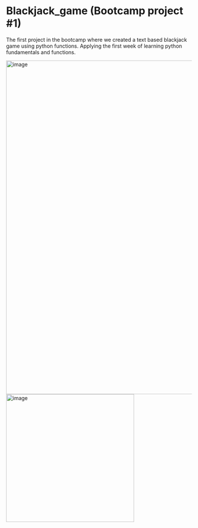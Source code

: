 # Blackjack_game (Bootcamp project #1)

The first project in the bootcamp where we created a text based blackjack game using python functions. Applying the first week of learning python fundamentals and functions. 

<img width="906" alt="image" src="https://github.com/Lidde9/Blackjack_game/assets/127693321/2baafe39-e35b-41bc-81e9-6c5ceff82077">

<img width="347" alt="image" src="https://github.com/Lidde9/Blackjack_game/assets/127693321/16e2482f-5771-4a9d-a551-e837ae225982">

